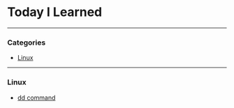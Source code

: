 # Today I Learned
---

### Categories
* [Linux](#javascript)

---

### Linux

- [dd command](javascript/dd_command.md)
